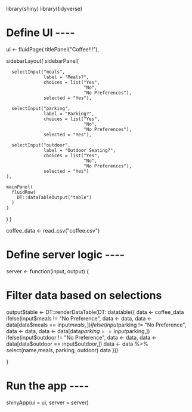 library(shiny)
library(tidyverse)

# Define UI ----
ui <- fluidPage(
  titlePanel("Coffee!!!"),
  
  sidebarLayout(
    sidebarPanel(
      
      selectInput("meals",
                  label = "Meals?",
                  choices = list("Yes", 
                                 "No",
                                 "No Preferences"),
                  selected = "Yes"),
      
      selectInput("parking", 
                  label = "Parking?",
                  choices = list("Yes", 
                                 "No",
                                 "No Preferences"),
                  selected = "Yes"),
      
      selectInput("outdoor",
                  label = "Outdoor Seating?",
                  choices = list("Yes", 
                                 "No",
                                 "No Preferences"),
                  selected = "Yes")
    ), 
    
    mainPanel(
      fluidRow(
        DT::dataTableOutput("table")
      )
    )
  )
)



coffee_data <- read_csv("coffee.csv")

# Define server logic ----
server <- function(input, output) {
  # Filter data based on selections
  output$table <- DT::renderDataTable(DT::datatable({
    data <- coffee_data
    ifelse(input$meals != "No Preference",
           data <- data,
           data <- data[data$meals == input$meals,])
    ifelse(input$parking != "No Preference",
           data <- data,
           data <- data[data$parking == input$parking,])
    ifelse(input$outdoor != "No Preference",
           data <- data,
           data <- data[data$outdoor == input$outdoor,])
    data <- data %>% select(name,meals, parking, outdoor)
    data
  }))
  
}

# Run the app ----
shinyApp(ui = ui, server = server)
